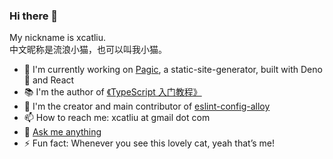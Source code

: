 ### Hi there 👋

My nickname is xcatliu.  
中文昵称是流浪小猫，也可以叫我小猫。

- 🔭 I'm currently working on [Pagic](https://github.com/xcatliu/pagic), a static-site-generator, built with Deno 🦕 and React
- 📚 I'm the author of [《TypeScript 入门教程》](https://github.com/xcatliu/typescript-tutorial)
- 👯 I'm the creator and main contributor of [eslint-config-alloy](https://github.com/AlloyTeam/eslint-config-alloy)
- 📫 How to reach me: xcatliu at gmail dot com
- 💬 [Ask me anything](https://github.com/xcatliu/xcatliu/issues)
- ⚡ Fun fact: Whenever you see this lovely cat, yeah that’s me!
